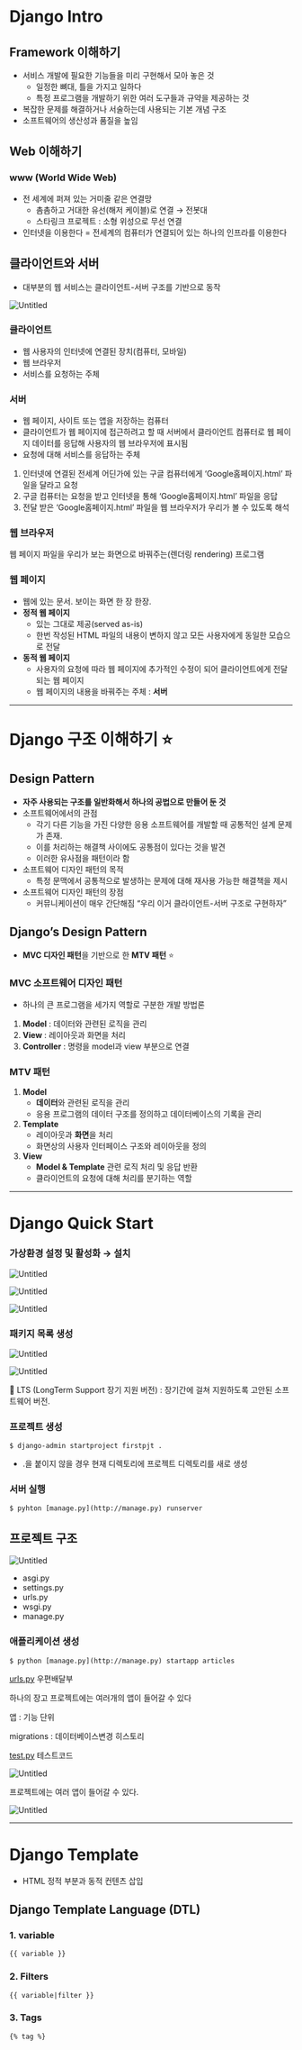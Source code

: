 # Django Intro

## Framework 이해하기

- 서비스 개발에 필요한 기능들을 미리 구현해서 모아 놓은 것
    - 일정한 뼈대, 틀을 가지고 일하다
    - 특정 프로그램을 개발하기 위한 여러 도구들과 규약을 제공하는 것
- 복잡한 문제를 해결하거나 서술하는데 사용되는 기본 개념 구조
- 소프트웨어의 생산성과 품질을 높임

## Web 이해하기

### www (World Wide Web)

- 전 세계에 퍼져 있는 거미줄 같은 연결망
    - 촘촘하고 거대한 유선(해저 케이블)로 연결 → 전봇대
    - 스타링크 프로젝트 : 소형 위성으로 무선 연결
- 인터넷을 이용한다 = 전세계의 컴퓨터가 연결되어 있는 하나의 인프라를 이용한다

## 클라이언트와 서버

- 대부분의 웹 서비스는 클라이언트-서버 구조를 기반으로 동작

![Untitled](https://s3-us-west-2.amazonaws.com/secure.notion-static.com/1404f9d0-d844-49b5-b92a-6afcc3f787bd/Untitled.png)

### 클라이언트

- 웹 사용자의 인터넷에 연결된 장치(컴퓨터, 모바일)
- 웹 브라우저
- 서비스를 요청하는 주체

### 서버

- 웹 페이지, 사이트 또는 앱을 저장하는 컴퓨터
- 클라이언트가 웹 페이지에 접근하려고 할 때 서버에서 클라이언트 컴퓨터로 웹 페이지 데이터를 응답해 사용자의 웹 브라우저에 표시됨
- 요청에 대해 서비스를 응답하는 주체
1. 인터넷에 연결된 전세계 어딘가에 있는 구글 컴퓨터에게 ‘Google홈페이지.html’ 파일을 달라고 요청
2. 구글 컴퓨터는 요청을 받고 인터넷을 통해 ‘Google홈페이지.html’ 파일을 응답
3. 전달 받은 ‘Google홈페이지.html’ 파일을 웹 브라우저가 우리가 볼 수 있도록 해석

### 웹 브라우저

웹 페이지 파일을 우리가 보는 화면으로 바꿔주는(렌더링 rendering) 프로그램

### 웹 페이지

- 웹에 있는 문서. 보이는 화면 한 장 한장.
- **정적 웹 페이지**
    - 있는 그대로 제공(served as-is)
    - 한번 작성된 HTML 파일의 내용이 변하지 않고 모든 사용자에게 동일한 모습으로 전달
- **동적 웹 페이지**
    - 사용자의 요청에 따라 웹 페이지에 추가적인 수정이 되어 클라이언트에게 전달되는 웹 페이지
    - 웹 페이지의 내용을 바꿔주는 주체 : **서버**

---

# Django 구조 이해하기 ⭐

## Design Pattern

- **자주 사용되는 구조를 일반화해서 하나의 공법으로 만들어 둔 것**
- 소프트웨어에서의 관점
    - 각기 다른 기능을 가진 다양한 응용 소프트웨어를 개발할 때 공통적인 설계 문제가 존재.
    - 이를 처리하는 해결책 사이에도 공통점이 있다는 것을 발견
    - 이러한 유사점을 패턴이라 함
- 소프트웨어 디자인 패턴의 목적
    - 특정 문맥에서 공통적으로 발생하는 문제에 대해 재사용 가능한 해결책을 제시
- 소프트웨어 디자인 패턴의 장점
    - 커뮤니케이션이 매우 간단해짐 “우리 이거 클라이언트-서버 구조로 구현하자”
    

## Django’s Design Pattern

- **MVC 디자인 패턴**을 기반으로 한 **MTV 패턴** ⭐

### MVC 소프트웨어 디자인 패턴

- 하나의 큰 프로그램을 세가지 역할로 구분한 개발 방법론
1. **Model** : 데이터와 관련된 로직을 관리
2. **View** : 레이아웃과 화면을 처리
3. **Controller** : 명령을 model과 view 부분으로 연결

### **MTV 패턴**

1. **Model**
    - **데이터**와 관련된 로직을 관리
    - 응용 프로그램의 데이터 구조를 정의하고 데이터베이스의 기록을 관리
2. **Template**
    - 레이아웃과 **화면**을 처리
    - 화면상의 사용자 인터페이스 구조와 레이아웃을 정의
3. **View**
    - **Model & Template** 관련 로직 처리 및 응답 반환
    - 클라이언트의 요청에 대해 처리를 분기하는 역할

---

# Django Quick Start

### 가상환경 설정 및 활성화 → 설치

![Untitled](https://s3-us-west-2.amazonaws.com/secure.notion-static.com/ad4ddd4e-8874-47e4-adf0-ceff01eec993/Untitled.png)

![Untitled](https://s3-us-west-2.amazonaws.com/secure.notion-static.com/05957804-e614-4391-98eb-214b8812ee45/Untitled.png)

![Untitled](https://s3-us-west-2.amazonaws.com/secure.notion-static.com/29ca4f8e-7e84-4f14-985a-4263101a47d8/Untitled.png)

### 패키지 목록 생성

![Untitled](https://s3-us-west-2.amazonaws.com/secure.notion-static.com/34b2ab42-bdab-4b15-b8a8-f41a6a771dbd/Untitled.png)

![Untitled](https://s3-us-west-2.amazonaws.com/secure.notion-static.com/a844ce2d-600b-4fc7-bbd8-56355dbb3bbe/Untitled.png)

<aside>
🤖 LTS (LongTerm Support 장기 지원 버전) : 장기간에 걸쳐 지원하도록 고안된 소프트웨어 버전.

</aside>

### 프로젝트 생성

`$ django-admin startproject firstpjt .`

- .을 붙이지 않을 경우 현재 디렉토리에 프로젝트 디렉토리를 새로 생성

### 서버 실행

`$ pyhton [manage.py](http://manage.py) runserver`

## 프로젝트 구조

![Untitled](https://s3-us-west-2.amazonaws.com/secure.notion-static.com/bd779189-16be-4143-a146-f46292c6d602/Untitled.png)

- asgi.py
- settings.py
- urls.py
- wsgi.py
- manage.py

### 애플리케이션 생성

`$ python [manage.py](http://manage.py) startapp articles`

[urls.py](https://www.notion.so/Template-View-Routing-7b6536d29816415984e012e8d070438b) 우편배달부

하나의 장고 프로젝트에는 여러개의 앱이 들어갈 수 있다

앱 : 기능 단위

migrations : 데이터베이스변경 히스토리

[test.py](http://test.py) 테스트코드

![Untitled](https://s3-us-west-2.amazonaws.com/secure.notion-static.com/638a0271-3f46-439d-b90c-55d2db53ffd8/Untitled.png)

프로젝트에는 여러 앱이 들어갈 수 있다.

![Untitled](https://s3-us-west-2.amazonaws.com/secure.notion-static.com/b2255930-a62b-49cb-978d-52c4b31b633f/Untitled.png)

---

# Django Template

- HTML 정적 부분과 동적 컨텐츠 삽입

## Django Template Language (DTL)

### 1. variable

`{{ variable }}`

### 2. Filters

`{{ variable|filter }}`

### 3. Tags

`{% tag %}`